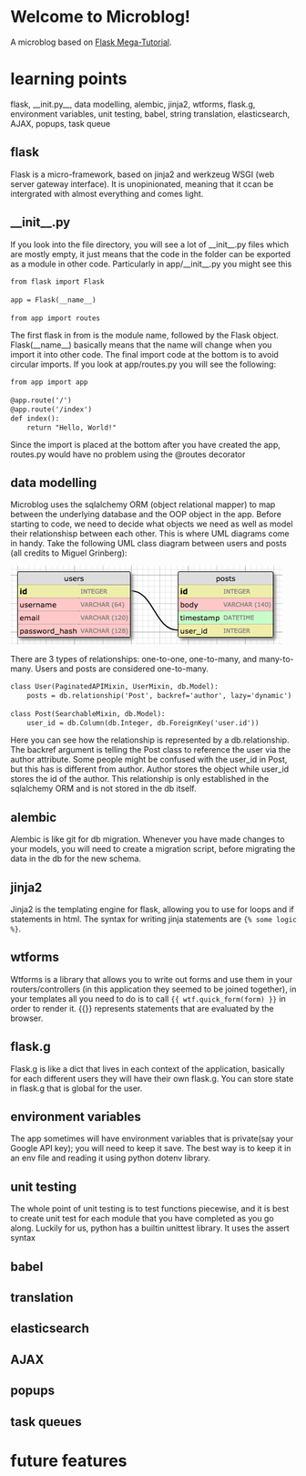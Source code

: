 # Welcome to Microblog!
A microblog based on [Flask Mega-Tutorial](https://blog.miguelgrinberg.com/post/the-flask-mega-tutorial-part-i-hello-world).

# learning points
flask, \_\_init.py\_\_, data modelling, alembic, jinja2, wtforms, flask.g, environment variables, unit testing, babel, string translation, elasticsearch, AJAX, popups, task queue

## flask
Flask is a micro-framework, based on jinja2 and werkzeug WSGI (web server gateway interface). It is unopinionated, meaning that it ccan be intergrated with almost everything and comes light.

## \_\_init\_\_.py
If you look into the file directory, you will see a lot of \_\_init\_\_.py files which are mostly empty, it just means that the code in the folder can be exported as a module in other code. Particularly in app/\_\_init\_\_.py you might see this
    
    from flask import Flask

    app = Flask(__name__)

    from app import routes
    
The first flask in from is the module name, followed by the Flask object. Flask(\_\_name\_\_) basically means that the name will change when you import it into other code. The final import code at the bottom is to avoid circular imports. If you look at app/routes.py you will see the following:

    from app import app

    @app.route('/')
    @app.route('/index')
    def index():
        return "Hello, World!"
        
Since the import is placed at the bottom after you have created the app, routes.py would have no problem using the @routes decorator   

## data modelling
Microblog uses the sqlalchemy ORM (object relational mapper) to map between the underlying database and the OOP object in the app. Before starting to code, we need to decide what objects we need as well as model their relationshisp between each other. This is where UML diagrams come in handy. Take the following UML class diagram between users and posts (all credits to Miguel Grinberg):

![UML](/images/ch04-users-posts.png)

There are 3 types of relationships: one-to-one, one-to-many, and many-to-many. Users and posts are considered one-to-many. 

    class User(PaginatedAPIMixin, UserMixin, db.Model):
        posts = db.relationship('Post', backref='author', lazy='dynamic')
        
    class Post(SearchableMixin, db.Model):
        user_id = db.Column(db.Integer, db.ForeignKey('user.id'))

Here you can see how the relationship is represented by a db.relationship. The backref argument is telling the Post class to reference the user via the author attribute. Some people might be confused with the user_id in Post, but this has is different from author. Author stores the object while user_id stores the id of the author. This relationship is only established in the sqlalchemy ORM and is not stored in the db itself.

## alembic
Alembic is like git for db migration. Whenever you have made changes to your models, you will need to create a migration script, before migrating the data in the db for the new schema.

## jinja2 
Jinja2 is the templating engine for flask, allowing you to use for loops and if statements in html. The syntax for writing jinja statements are `{% some logic %}`.

## wtforms
Wtforms is a library that allows you to write out forms and use them in your routers/controllers (in this application they seemed to be joined together), in your templates all you need to do is to call `{{ wtf.quick_form(form) }}` in order to render it. {{}} represents statements that are evaluated by the browser.

## flask.g
Flask.g is like a dict that lives in each context of the application, basically for each different users they will have their own flask.g. You can store state in flask.g that is global for the user.

## environment variables
The app sometimes will have environment variables that is private(say your Google API key); you will need to keep it save. The best way is to keep it in an env file and reading it using python dotenv library.

## unit testing
The whole point of unit testing is to test functions piecewise, and it is best to create unit test for each module that you have completed as you go along. Luckily for us, python has a builtin unittest library. It uses the assert syntax 

## babel

## translation

## elasticsearch

## AJAX

## popups

## task queues

# future features
